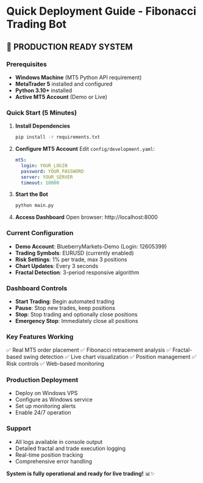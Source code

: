 # Quick Deployment Guide - Fibonacci Trading Bot

## 🚀 PRODUCTION READY SYSTEM

### Prerequisites
- **Windows Machine** (MT5 Python API requirement)
- **MetaTrader 5** installed and configured
- **Python 3.10+** installed
- **Active MT5 Account** (Demo or Live)

### Quick Start (5 Minutes)

1. **Install Dependencies**
   ```bash
   pip install -r requirements.txt
   ```

2. **Configure MT5 Account**
   Edit `config/development.yaml`:
   ```yaml
   mt5:
     login: YOUR_LOGIN
     password: YOUR_PASSWORD
     server: YOUR_SERVER
     timeout: 10000
   ```

3. **Start the Bot**
   ```bash
   python main.py
   ```

4. **Access Dashboard**
   Open browser: http://localhost:8000

### Current Configuration
- **Demo Account**: BlueberryMarkets-Demo (Login: 12605399)
- **Trading Symbols**: EURUSD (currently enabled)
- **Risk Settings**: 1% per trade, max 3 positions
- **Chart Updates**: Every 3 seconds
- **Fractal Detection**: 3-period responsive algorithm

### Dashboard Controls
- **Start Trading**: Begin automated trading
- **Pause**: Stop new trades, keep positions
- **Stop**: Stop trading and optionally close positions
- **Emergency Stop**: Immediately close all positions

### Key Features Working
✅ Real MT5 order placement
✅ Fibonacci retracement analysis
✅ Fractal-based swing detection
✅ Live chart visualization
✅ Position management
✅ Risk controls
✅ Web-based monitoring

### Production Deployment
- Deploy on Windows VPS
- Configure as Windows service
- Set up monitoring alerts
- Enable 24/7 operation

### Support
- All logs available in console output
- Detailed fractal and trade execution logging
- Real-time position tracking
- Comprehensive error handling

**System is fully operational and ready for live trading!** 📊✨